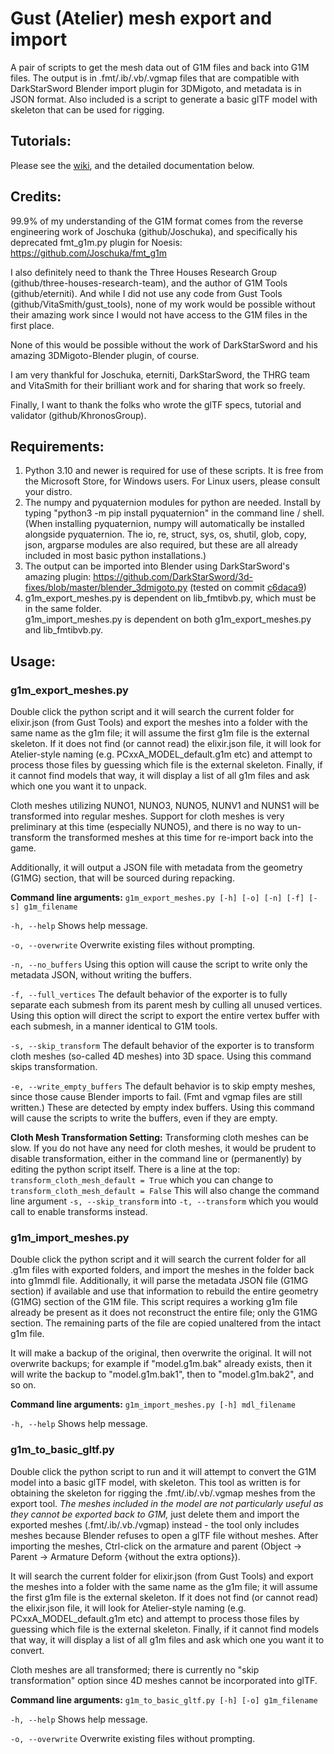 # Gust (Atelier) mesh export and import
A pair of scripts to get the mesh data out of G1M files and back into G1M files.  The output is in .fmt/.ib/.vb/.vgmap files that are compatible with DarkStarSword Blender import plugin for 3DMigoto, and metadata is in JSON format.  Also included is a script to generate a basic glTF model with skeleton that can be used for rigging.

## Tutorials:

Please see the [wiki](https://github.com/eArmada8/gust_stuff/wiki), and the detailed documentation below.

## Credits:
99.9% of my understanding of the G1M format comes from the reverse engineering work of Joschuka (github/Joschuka), and specifically his deprecated fmt_g1m.py plugin for Noesis: https://github.com/Joschuka/fmt_g1m

I also definitely need to thank the Three Houses Research Group (github/three-houses-research-team), and the author of G1M Tools (github/eterniti).  And while I did not use any code from Gust Tools (github/VitaSmith/gust_tools), none of my work would be possible without their amazing work since I would not have access to the G1M files in the first place.

None of this would be possible without the work of DarkStarSword and his amazing 3DMigoto-Blender plugin, of course.

I am very thankful for Joschuka, eterniti, DarkStarSword, the THRG team and VitaSmith for their brilliant work and for sharing that work so freely.

Finally, I want to thank the folks who wrote the glTF specs, tutorial and validator (github/KhronosGroup).

## Requirements:
1. Python 3.10 and newer is required for use of these scripts.  It is free from the Microsoft Store, for Windows users.  For Linux users, please consult your distro.
2. The numpy and pyquaternion modules for python are needed.  Install by typing "python3 -m pip install pyquaternion" in the command line / shell.  (When installing pyquaternion, numpy will automatically be installed alongside pyquaternion.  The io, re, struct, sys, os, shutil, glob, copy, json, argparse modules are also required, but these are all already included in most basic python installations.)
3. The output can be imported into Blender using DarkStarSword's amazing plugin: https://github.com/DarkStarSword/3d-fixes/blob/master/blender_3dmigoto.py (tested on commit [c6daca9](https://raw.githubusercontent.com/DarkStarSword/3d-fixes/c6daca90d64b0fb53f2ebf70806e539b8007d328/blender_3dmigoto.py))
4. g1m_export_meshes.py is dependent on lib_fmtibvb.py, which must be in the same folder.  
g1m_import_meshes.py is dependent on both g1m_export_meshes.py and lib_fmtibvb.py.

## Usage:
### g1m_export_meshes.py
Double click the python script and it will search the current folder for elixir.json (from Gust Tools) and export the meshes into a folder with the same name as the g1m file; it will assume the first g1m file is the external skeleton.  If it does not find (or cannot read) the elixir.json file, it will look for Atelier-style naming (e.g. PCxxA_MODEL_default.g1m etc) and attempt to process those files by guessing which file is the external skeleton.  Finally, if it cannot find models that way, it will display a list of all g1m files and ask which one you want it to unpack.

Cloth meshes utilizing NUNO1, NUNO3, NUNO5, NUNV1 and NUNS1 will be transformed into regular meshes.  Support for cloth meshes is very preliminary at this time (especially NUNO5), and there is no way to un-transform the transformed meshes at this time for re-import back into the game.

Additionally, it will output a JSON file with metadata from the geometry (G1MG) section, that will be sourced during repacking.

**Command line arguments:**
`g1m_export_meshes.py [-h] [-o] [-n] [-f] [-s] g1m_filename`

`-h, --help`
Shows help message.

`-o, --overwrite`
Overwrite existing files without prompting.

`-n, --no_buffers`
Using this option will cause the script to write only the metadata JSON, without writing the buffers.

`-f, --full_vertices`
The default behavior of the exporter is to fully separate each submesh from its parent mesh by culling all unused vertices.  Using this option will direct the script to export the entire vertex buffer with each submesh, in a manner identical to G1M tools.

`-s, --skip_transform`
The default behavior of the exporter is to transform cloth meshes (so-called 4D meshes) into 3D space.  Using this command skips transformation.

`-e, --write_empty_buffers`
The default behavior is to skip empty meshes, since those cause Blender imports to fail.  (Fmt and vgmap files are still written.)  These are detected by empty index buffers.  Using this command will cause the scripts to write the buffers, even if they are empty.

**Cloth Mesh Transformation Setting:**
Transforming cloth meshes can be slow.  If you do not have any need for cloth meshes, it would be prudent to disable transformation, either in the command line or (permanently) by editing the python script itself.  There is a line at the top:
`transform_cloth_mesh_default = True`
which you can change to 
`transform_cloth_mesh_default = False`
This will also change the command line argument `-s, --skip_transform` into `-t, --transform` which you would call to enable transforms instead.

### g1m_import_meshes.py
Double click the python script and it will search the current folder for all .g1m files with exported folders, and import the meshes in the folder back into g1mmdl file.  Additionally, it will parse the metadata JSON file (G1MG section) if available and use that information to rebuild the entire geometry (G1MG) section of the G1M file.  This script requires a working g1m file already be present as it does not reconstruct the entire file; only the G1MG section.  The remaining parts of the file are copied unaltered from the intact g1m file.

It will make a backup of the original, then overwrite the original.  It will not overwrite backups; for example if "model.g1m.bak" already exists, then it will write the backup to "model.g1m.bak1", then to "model.g1m.bak2", and so on.

**Command line arguments:**
`g1m_import_meshes.py [-h] mdl_filename`

`-h, --help`
Shows help message.

### g1m_to_basic_gltf.py
Double click the python script to run and it will attempt to convert the G1M model into a basic glTF model, with skeleton.  This tool as written is for obtaining the skeleton for rigging the .fmt/.ib/.vb/.vgmap meshes from the export tool.  *The meshes included in the model are not particularly useful as they cannot be exported back to G1M,* just delete them and import the exported meshes (.fmt/.ib/.vb./vgmap) instead - the tool only includes meshes because Blender refuses to open a glTF file without meshes.  After importing the meshes, Ctrl-click on the armature and parent (Object -> Parent -> Armature Deform {without the extra options}).

It will search the current folder for elixir.json (from Gust Tools) and export the meshes into a folder with the same name as the g1m file; it will assume the first g1m file is the external skeleton.  If it does not find (or cannot read) the elixir.json file, it will look for Atelier-style naming (e.g. PCxxA_MODEL_default.g1m etc) and attempt to process those files by guessing which file is the external skeleton.  Finally, if it cannot find models that way, it will display a list of all g1m files and ask which one you want it to convert.

Cloth meshes are all transformed; there is currently no "skip transformation" option since 4D meshes cannot be incorporated into glTF.

**Command line arguments:**
`g1m_to_basic_gltf.py [-h] [-o] g1m_filename`

`-h, --help`
Shows help message.

`-o, --overwrite`
Overwrite existing files without prompting.
